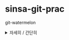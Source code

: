 # sinsa-git-prac
git-watermelon

<details>
<summary>자세히 / 간단히</summary>
<div markdown="1">

H<sub>2</sub> O - melon?

[멜론게임](watermelon-sinsa.netlify.app)
  
</div>
</details>
